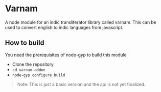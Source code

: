 # Varnam 

A node module for an indic transliterator library called varnam. This can be used to convert english to indic languages from javascript. 

## How to build

You need the prerequisites of node-gyp to build this module

* Clone the repository
* `cd varnam-addon`
* `node-gyp configure build`


> Note: This is just a basic version and the api is not yet finalized.   


